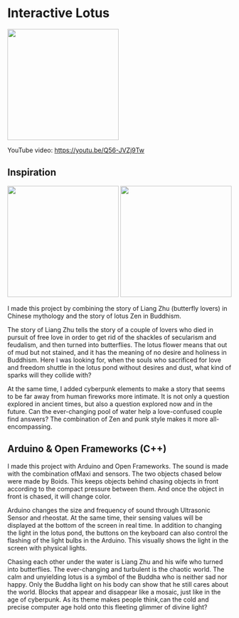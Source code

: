 # Interactive Lotus
<img height="250" src="https://github.com/Nana-Hong/Interactive-Lotus-Project/assets/119884327/89a03da3-9ab0-4243-b9bc-114af4caafee"/><br/>

YouTube video: https://youtu.be/Q56-JVZj9Tw
## Inspiration
<img height="250" src="https://github.com/Nana-Hong/Interactive-Lotus-Project/assets/119884327/98cb5464-5df4-450a-9812-f35dcaea8556"/>
<img height="250" src="https://github.com/Nana-Hong/Interactive-Lotus-Project/assets/119884327/47a82c7c-9e51-46c8-8710-d39a64e2515c"/><br/>

I made this project by combining the story of Liang Zhu (butterfly lovers) in Chinese mythology and the story of lotus Zen in Buddhism.<br/> 

The story of Liang Zhu tells the story of a couple of lovers who died in pursuit of free love in order to get rid of the shackles of secularism and feudalism, and then turned into butterflies. The lotus flower means that out of mud but not stained, and it has the meaning of no desire and holiness in Buddhism. Here I was looking for, when the souls who sacrificed for love and freedom shuttle in the lotus pond without desires and dust, what kind of sparks will they collide with? <br/>

At the same time, I added cyberpunk elements to make a story that seems to be far away from human fireworks more intimate. It is not only a question explored in ancient times, but also a question explored now and in the future. Can the ever-changing pool of water help a love-confused couple find answers? The combination of Zen and punk style makes it more all-encompassing.

## Arduino & Open Frameworks (C++)
I made this project with Arduino and Open Frameworks. The sound is made with the combination ofMaxi and sensors. The two objects chased below were made by Boids. This keeps objects behind chasing objects in front according to the compact pressure between them. And once the object in front is chased, it will change color. 

Arduino changes the size and frequency of sound through Ultrasonic Sensor and rheostat. At the same time, their sensing values will be displayed at the bottom of the screen in real time. In addition to changing the light in the lotus pond, the buttons on the keyboard can also control the flashing of the light bulbs in the Arduino. This visually shows the light in the screen with physical lights.

Chasing each other under the water is Liang Zhu and his wife who turned into butterflies.
The ever-changing and turbulent is the chaotic world. The calm and unyielding lotus is a symbol of the Buddha who is neither sad nor happy. Only the Buddha light on his body can show that he still cares about the world. Blocks that appear and disappear like a mosaic, just like in the age of cyberpunk. As its theme makes people think,can the cold and precise computer age hold onto this fleeting glimmer of divine light?
